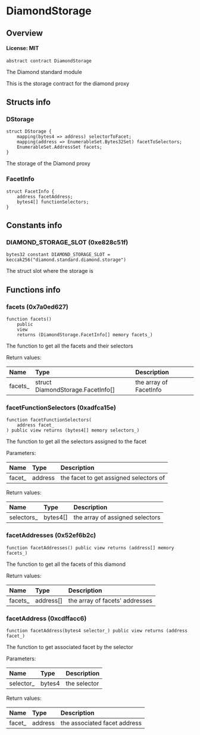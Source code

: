 # DiamondStorage

## Overview

#### License: MIT

```solidity
abstract contract DiamondStorage
```

The Diamond standard module

This is the storage contract for the diamond proxy
## Structs info

### DStorage

```solidity
struct DStorage {
	mapping(bytes4 => address) selectorToFacet;
	mapping(address => EnumerableSet.Bytes32Set) facetToSelectors;
	EnumerableSet.AddressSet facets;
}
```

The storage of the Diamond proxy
### FacetInfo

```solidity
struct FacetInfo {
	address facetAddress;
	bytes4[] functionSelectors;
}
```


## Constants info

### DIAMOND_STORAGE_SLOT (0xe828c51f)

```solidity
bytes32 constant DIAMOND_STORAGE_SLOT = keccak256("diamond.standard.diamond.storage")
```

The struct slot where the storage is
## Functions info

### facets (0x7a0ed627)

```solidity
function facets()
    public
    view
    returns (DiamondStorage.FacetInfo[] memory facets_)
```

The function to get all the facets and their selectors


Return values:

| Name    | Type                              | Description            |
| :------ | :-------------------------------- | :--------------------- |
| facets_ | struct DiamondStorage.FacetInfo[] | the array of FacetInfo |

### facetFunctionSelectors (0xadfca15e)

```solidity
function facetFunctionSelectors(
    address facet_
) public view returns (bytes4[] memory selectors_)
```

The function to get all the selectors assigned to the facet


Parameters:

| Name   | Type    | Description                              |
| :----- | :------ | :--------------------------------------- |
| facet_ | address | the facet to get assigned selectors of   |


Return values:

| Name       | Type     | Description                     |
| :--------- | :------- | :------------------------------ |
| selectors_ | bytes4[] | the array of assigned selectors |

### facetAddresses (0x52ef6b2c)

```solidity
function facetAddresses() public view returns (address[] memory facets_)
```

The function to get all the facets of this diamond


Return values:

| Name    | Type      | Description                    |
| :------ | :-------- | :----------------------------- |
| facets_ | address[] | the array of facets' addresses |

### facetAddress (0xcdffacc6)

```solidity
function facetAddress(bytes4 selector_) public view returns (address facet_)
```

The function to get associated facet by the selector


Parameters:

| Name      | Type   | Description    |
| :-------- | :----- | :------------- |
| selector_ | bytes4 | the selector   |


Return values:

| Name   | Type    | Description                  |
| :----- | :------ | :--------------------------- |
| facet_ | address | the associated facet address |

